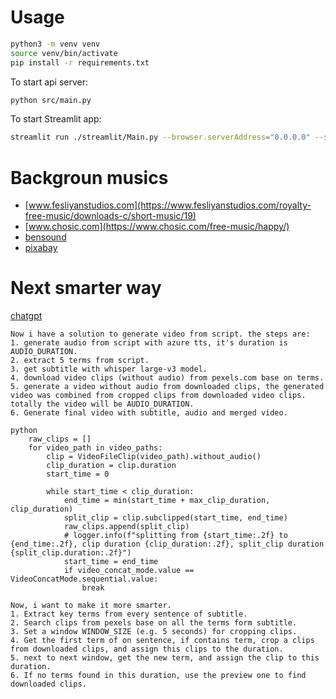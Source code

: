 

# Usage
```bash
python3 -m venv venv
source venv/bin/activate
pip install -r requirements.txt
```

To start api server:
```bash
python src/main.py
```

To start Streamlit app:
```bash
streamlit run ./streamlit/Main.py --browser.serverAddress="0.0.0.0" --server.enableCORS=True --browser.gatherUsageStats=False
```

# Backgroun musics
- [www.fesliyanstudios.com](https://www.fesliyanstudios.com/royalty-free-music/downloads-c/short-music/19)
- [www.chosic.com](https://www.chosic.com/free-music/happy/)
- [bensound](https://www.bensound.com/free-music-for-videos)
- [pixabay](https://pixabay.com/music/search/video%20background%20music/)

# Next smarter way
[chatgpt](https://chatgpt.com/share/67d55fd6-6cbc-800d-89c6-0c4005ed9d4a)
```plaintext
Now i have a solution to generate video from script. the steps are:
1. generate audio from script with azure tts, it's duration is AUDIO_DURATION.
2. extract 5 terms from script.
3. get subtitle with whisper large-v3 model.
4. download video clips (without audio) from pexels.com base on terms.
5. generate a video without audio from downloaded clips, the generated video was combined from cropped clips from downloaded video clips. totally the video will be AUDIO_DURATION.
6. Generate final video with subtitle, audio and merged video. 

python
    raw_clips = []
    for video_path in video_paths:
        clip = VideoFileClip(video_path).without_audio()
        clip_duration = clip.duration
        start_time = 0

        while start_time < clip_duration:
            end_time = min(start_time + max_clip_duration, clip_duration)
            split_clip = clip.subclipped(start_time, end_time)
            raw_clips.append(split_clip)
            # logger.info(f"splitting from {start_time:.2f} to {end_time:.2f}, clip duration {clip_duration:.2f}, split_clip duration {split_clip.duration:.2f}")
            start_time = end_time
            if video_concat_mode.value == VideoConcatMode.sequential.value:
                break

Now, i want to make it more smarter.
1. Extract key terms from every sentence of subtitle.
2. Search clips from pexels base on all the terms form subtitle.
3. Set a window WINDOW_SIZE (e.g. 5 seconds) for cropping clips.
4. Get the first term of on sentence, if contains term, crop a clips from downloaded clips, and assign this clips to the duration.
5. next to next window, get the new term, and assign the clip to this duration.
6. If no terms found in this duration, use the preview one to find downloaded clips.
```